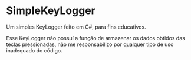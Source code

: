 # SimpleKeyLogger
Um simples KeyLogger feito em C#, para fins educativos.

Esse KeyLogger não possuí a função de armazenar os dados obtidos das teclas pressionadas, não me responsabilizo por qualquer tipo de uso inadequado do código.
